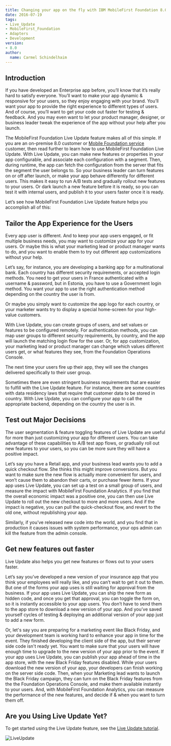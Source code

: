 ```yaml
---
title: Changing your app on the fly with IBM MobileFirst Foundation 8.0 Live Update
date: 2016-07-19
tags:
- Live_Update
- MobileFirst_Foundation
- Adapters
- Development
version:
- 8.0
author:
  name: Carmel Schindelhaim
---
```


## Introduction
If you have developed an Enterprise app before, you’ll know that it’s really hard to satisfy everyone. You’ll want to make your app dynamic & responsive for your users, so they enjoy engaging with your brand. You’ll want your app to provide the right experience to different types of users. And of course, you’ll want to get your code out faster for testing & feedback. And you may even want to let your product manager, designer, or business leader tweak the experience of the app without your help after you launch.

The MobileFirst Foundation Live Update feature makes all of this simple. If you are an on-premise 8.0 customer or [Mobile Foundation service](https://console.bluemix.net/catalog/services/mobile-foundation) customer, then read further to learn how to use MobileFirst Foundation Live Update. With Live Update, you can make new features or properties in your app configurable, and associate each configuration with a segment. Then, during runtime, the app can fetch the configuration from the server that fits the segment the user belongs to. So your business leader can turn features on or off after launch, or make your app behave differently for different users. This makes it easy to run A/B tests and gradually rollout new features to your users. Or dark launch a new feature before it is ready, so you can test it with internal users, and publish it to your users faster once it is ready.

Let’s see how MobileFirst Foundation Live Update feature helps you accomplish all of this:

## Tailor the App Experience for the Users   

Every app user is different. And to keep your app users engaged, or fit multiple business needs, you may want to customize your app for your users. Or maybe this is what your marketing lead or product manager wants to do, and you want to enable them to try out different app customizations without your help.

Let’s say, for instance, you are developing a banking app for a multinational bank. Each country has different security requirements, or accepted login methods. You need to get your users in France authenticated with a username & password, but in Estonia, you have to use a Government login method.  You want your app to use the right authentication method depending on the country the user is from.

Or maybe you simply want to customize the app logo for each country, or your marketer wants try to display a special home-screen for your high-value customers.

With Live Update, you can create groups of users, and set values or features to be configured remotely.  For authentication methods, you can map user groups to different security requirements, by country, and the app will launch the matching login flow for the user.  Or, for app customization, your marketing lead or product manager can change which values different users get, or what features they see, from the Foundation Operations Console.

The next time your users fire up their app, they will see the changes delivered specifically to their user group.

Sometimes there are even stringent business requirements that are easier to fulfill with the Live Update feature. For instance, there are some countries with data residency laws that require that customer data to be stored in country. With Live Update, you can configure your app to call the appropriate backend, depending on the country the user is in.

## Test out Major Decisions   

The user segmentation & feature toggling features of Live Update are useful for more than just customizing your app for different users. You can take advantage of these capabilities to A/B test app flows, or gradually roll out new features to your users, so you can be more sure they will have a positive impact.

Let’s say you have a Retail app, and your business lead wants you to add a quick checkout flow. She thinks this might improve conversions. But you want to make sure the new flow is actually more convenient for users, and won’t cause them to abandon their carts, or purchase fewer items. If your app uses Live Update, you can set up a test on a small group of users, and measure the impact with MobileFirst Foundation Analytics. If you find that the overall economic impact was a positive one, you can then use Live Update to roll out the new checkout to more and more users. And if the impact is negative, you can pull the quick-checkout flow, and revert to the old one, without republishing your app.

Similarly, if you’ve released new code into the world, and you find that in production it causes issues with system performance, your ops admin can kill the feature from the admin console.

## Get new features out faster

Live Update also helps you get new features or flows out to your users faster.

Let’s say you’ve developed a new version of your insurance app that you think your employees will really like, and you can’t wait to get it out to them. But one of the forms your app uses is still waiting for approval from the business. If your app uses Live Update, you can ship the new form as hidden code, and once you get that approval, you can toggle the form on, so it is instantly accessible to your app users. You don’t have to send them to the app store to download a new version of your app. And you’ve saved yourself cycles of testing & deploying an additional version of your app just to add a new form.

Or, let's say you are preparing for a marketing event like Black Friday, and your development team is working hard to enhance your app in time for the event. They finished developing the client side of the app, but their server side code isn't ready yet. You want to make sure that your users will have enough time to upgrade to the new version of your app prior to the event. If your app uses Live Update, you can publish your app ahead of time in the app store, with the new Black Friday features disabled. While your users download the new version of your app, your developers can finish working on the server side code. Then, when your Marketing lead wants to launch the Black Friday campaign, they can turn on the Black Friday features from the the Foundation Operations Console, and make them available instantly to your users. And, with MobileFirst Foundation Analytics, you can measure the performance of the new features, and decide if & when you want to turn them off.

## Are you Using Live Update Yet?

To get started using the Live Update feature, see the [Live Update tutorial]({{site.baseurl}}/tutorials/en/foundation/8.0/application-development/live-update-service/).

![LiveUpdate]({{site.baseurl}}/assets/blog/2016-07-19-changing-your-app-on-the-fly-with-ibm-mobilefirst-foundation-8-0/LiveUpdate.png)
